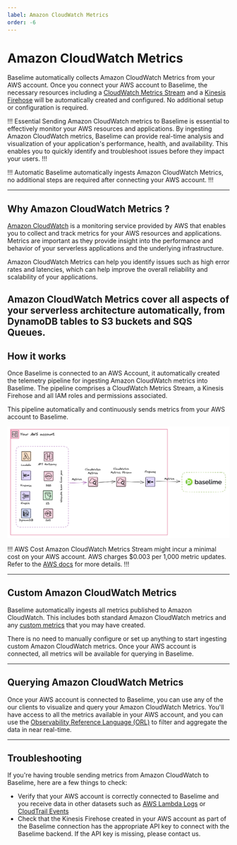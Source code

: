 ```yaml
---
label: Amazon CloudWatch Metrics
order: -6
---
```


# Amazon CloudWatch Metrics

Baselime automatically collects Amazon CloudWatch Metrics from your AWS account. Once you connect your AWS account to Baselime, the necessary resources including a [CloudWatch Metrics Stream](https://docs.aws.amazon.com/AmazonCloudWatch/latest/monitoring/CloudWatch-Metric-Streams.html) and a [Kinesis Firehose](https://aws.amazon.com/kinesis/data-firehose/) will be automatically created and configured. No additional setup or configuration is required.

!!! Essential
Sending Amazon CloudWatch metrics to Baselime is essential to effectively monitor your AWS resources and applications. By ingesting Amazon CloudWatch metrics, Baselime can provide real-time analysis and visualization of your application's performance, health, and availability. This enables you to quickly identify and troubleshoot issues before they impact your users.
!!!

!!! Automatic
Baselime automatically ingests Amazon CloudWatch Metrics, no additional steps are required after connecting your AWS account.
!!!

---

## Why Amazon CloudWatch Metrics ?

[Amazon CloudWatch](https://aws.amazon.com/cloudwatch/) is a monitoring service provided by AWS that enables you to collect and track metrics for your AWS resources and applications. Metrics are important as they provide insight into the performance and behavior of your serverless applications and the underlying infrastructure.

Amazon CloudWatch Metrics can help you identify issues such as high error rates and latencies, which can help improve the overall reliability and scalability of your applications.

Amazon CloudWatch Metrics cover all aspects of your serverless architecture automatically, from DynamoDB tables to S3 buckets and SQS Queues.
---

## How it works

Once Baselime is connected to an AWS Account, it automatically created the telemetry pipeline for ingesting Amazon CloudWatch metrics into Baselime. The pipeline comprises a CloudWatch Metrics Stream, a Kinesis Firehose and all IAM roles and permissions associated.

This pipeline automatically and continuously sends metrics from your AWS account to Baselime.

![Sending Amazon CloudWatch Metrics to Baselime](../assets/images/illustrations/sending-data/metrics.png)

!!! AWS Cost
Amazon CloudWatch Metrics Stream might incur a minimal cost on your AWS account. AWS charges $0.003 per 1,000 metric updates. Refer to the [AWS docs](https://aws.amazon.com/cloudwatch/pricing/) for more details.
!!!

---

## Custom Amazon CloudWatch Metrics

Baselime automatically ingests all metrics published to Amazon CloudWatch. This includes both standard Amazon CloudWatch metrics and any [custom metrics](https://docs.aws.amazon.com/AmazonCloudWatch/latest/monitoring/publishingMetrics.html) that you may have created.

There is no need to manually configure or set up anything to start ingesting custom Amazon CloudWatch metrics. Once your AWS account is connected, all metrics will be available for querying in Baselime.


---

## Querying Amazon CloudWatch Metrics

Once your AWS account is connected to Baselime, you can use any of the our clients to visualize and query your Amazon CloudWatch Metrics. You'll have access to all the metrics available in your AWS account, and you can use the [Observability Reference Language (ORL)](../oac/observability-reference-language/overview.md) to filter and aggregate the data in near real-time.

---

## Troubleshooting

If you're having trouble sending metrics from Amazon CloudWatch to Baselime, here are a few things to check:

- Verify that your AWS account is correctly connected to Baselime and you receive data in other datasets such as [AWS Lambda Logs](./lambda-logs.md) or [CloudTrail Events](./cloudtrail.md)
- Check that the Kinesis Firehose created in your AWS account as part of the Baselime connection has the appropriate API key to connect with the Baselime backend. If the API key is missing, please contact us.
